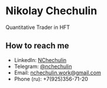 # Nikolay Chechulin

Quantitative Trader in HFT

<!-- - 🔭 I’m currently working on ... -->
<!-- - 🌱 I’m currently learning Rust and Graph Neural Networks -->
<!-- - 👯 I’m looking to collaborate on ... -->
<!-- - 🤔 I’m looking for help with ... -->
<!-- - 💬 Ask me about ... -->
## How to reach me
- LinkedIn:  [NChechulin](https://www.linkedin.com/in/nchechulin/)
- Telegram: [@nchechulin](https://t.me/nchechulin)
- Email: nchechulin.work@gmail.com
- Phone (ru): +7(925)356-71-20
<!-- - 😄 Pronouns: ... -->
<!-- - ⚡ Fun fact: ... -->


<!--
**NChechulin/NChechulin** is a ✨ _special_ ✨ repository because its `README.md` (this file) appears on your GitHub profile.

Here are some ideas to get you started:

- 🔭 I’m currently working on ...
- 🌱 I’m currently learning ...
- 👯 I’m looking to collaborate on ...
- 🤔 I’m looking for help with ...
- 💬 Ask me about ...
- 📫 How to reach me: ...
- 😄 Pronouns: ...
- ⚡ Fun fact: ...
-->

<!--
## Coding stats

![GitHub stats](https://github-readme-stats.vercel.app/api?username=nchechulin&show_icons=true&theme=radical&count_private=true)

[![GitHub Streak](https://streak-stats.demolab.com?user=NChechulin&theme=radical&date_format=M%20j%5B%2C%20Y%5D)](https://git.io/streak-stats)

![Coding stats](https://github-readme-stats.vercel.app/api/wakatime?username=NChechulin&api_domain=wakapi.dev&custom_title=NChechulin%27s%20Weekly%20Coding%20Stats&theme=radical&show_icons=true&layout=compact)
-->

